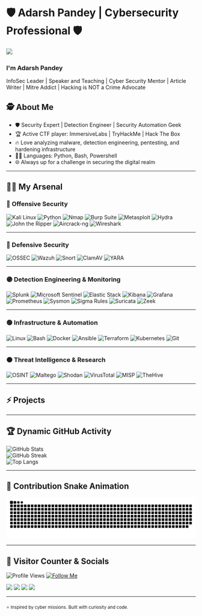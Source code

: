 <!-- CYBERSECURITY ANIMATED README -->
# 🛡️ Adarsh Pandey | Cybersecurity Professional 🛡️
<p>
  <img src="https://media.giphy.com/media/3oEjHWpiVIOGXT5l9m/giphy.gif"
</p>

### I'm Adarsh Pandey

InfoSec Leader | Speaker and Teaching | Cyber Security Mentor | Article Writer | Mitre Addict | Hacking is NOT a Crime Advocate

## 🕵️ About Me

- 🛡️ Security Expert | Detection Engineer | Security Automation Geek  
- 🏆 Active CTF player: ImmersiveLabs | TryHackMe | Hack The Box  
- 🔥 Love analyzing malware, detection engineering, pentesting, and hardening infrastructure  
- 👨‍💻 Languages: Python, Bash, Powershell
- 🌐 Always up for a challenge in securing the digital realm

---

## 🧑‍💻 My Arsenal

### 🔴 Offensive Security
![Kali Linux](https://img.shields.io/badge/Kali%20Linux-557C94?style=for-the-badge&logo=kalilinux&logoColor=white)
![Python](https://img.shields.io/badge/Python-3670A0?style=for-the-badge&logo=python&logoColor=yellow)
![Nmap](https://img.shields.io/badge/Nmap-2D3047?style=for-the-badge)
![Burp Suite](https://img.shields.io/badge/Burp%20Suite-FF6F00?style=for-the-badge&logo=burp-suite&logoColor=white)
![Metasploit](https://img.shields.io/badge/Metasploit-2980B9?style=for-the-badge&logo=metasploit&logoColor=white)
![Hydra](https://img.shields.io/badge/Hydra-333333?style=for-the-badge)
![John the Ripper](https://img.shields.io/badge/John%20the%20Ripper-800000?style=for-the-badge)
![Aircrack-ng](https://img.shields.io/badge/Aircrack--ng-000000?style=for-the-badge)
![Wireshark](https://img.shields.io/badge/Wireshark-1679A7?style=for-the-badge&logo=wireshark&logoColor=white)

---

### 🔵 Defensive Security
![OSSEC](https://img.shields.io/badge/OSSEC-3C3C3C?style=for-the-badge)
![Wazuh](https://img.shields.io/badge/Wazuh-02569B?style=for-the-badge&logo=wazuh&logoColor=white)
![Snort](https://img.shields.io/badge/Snort-CC0000?style=for-the-badge)
![ClamAV](https://img.shields.io/badge/ClamAV-5C2D91?style=for-the-badge)
![YARA](https://img.shields.io/badge/YARA-FF5722?style=for-the-badge)

---

### 🟣 Detection Engineering & Monitoring
![Splunk](https://img.shields.io/badge/Splunk-000000?style=for-the-badge&logo=splunk&logoColor=white)
![Microsoft Sentinel](https://img.shields.io/badge/Microsoft%20Sentinel-0078D4?style=for-the-badge&logo=microsoftsentinel&logoColor=white)
![Elastic Stack](https://img.shields.io/badge/Elastic%20Stack-005571?style=for-the-badge&logo=elastic&logoColor=white)
![Kibana](https://img.shields.io/badge/Kibana-005571?style=for-the-badge&logo=kibana&logoColor=white)
![Grafana](https://img.shields.io/badge/Grafana-F46800?style=for-the-badge&logo=grafana&logoColor=white)
![Prometheus](https://img.shields.io/badge/Prometheus-E6522C?style=for-the-badge&logo=prometheus&logoColor=white)
![Sysmon](https://img.shields.io/badge/Sysmon-4A90E2?style=for-the-badge)
![Sigma Rules](https://img.shields.io/badge/Sigma%20Rules-2D3748?style=for-the-badge)
![Suricata](https://img.shields.io/badge/Suricata-E34F26?style=for-the-badge&logo=suricata&logoColor=white)
![Zeek](https://img.shields.io/badge/Zeek-000000?style=for-the-badge)

---

### 🟢 Infrastructure & Automation
![Linux](https://img.shields.io/badge/Linux-FCC624?style=for-the-badge&logo=linux&logoColor=black)
![Bash](https://img.shields.io/badge/Bash-121011?style=for-the-badge&logo=gnu-bash&logoColor=white)
![Docker](https://img.shields.io/badge/Docker-2496ED?style=for-the-badge&logo=docker&logoColor=white)
![Ansible](https://img.shields.io/badge/Ansible-EE0000?style=for-the-badge&logo=ansible&logoColor=white)
![Terraform](https://img.shields.io/badge/Terraform-7B42BC?style=for-the-badge&logo=terraform&logoColor=white)
![Kubernetes](https://img.shields.io/badge/Kubernetes-326CE5?style=for-the-badge&logo=kubernetes&logoColor=white)
![Git](https://img.shields.io/badge/Git-F05032?style=for-the-badge&logo=git&logoColor=white)

---

### 🟠 Threat Intelligence & Research
![OSINT](https://img.shields.io/badge/OSINT-008080?style=for-the-badge)
![Maltego](https://img.shields.io/badge/Maltego-FF0000?style=for-the-badge)
![Shodan](https://img.shields.io/badge/Shodan-FF5722?style=for-the-badge)
![VirusTotal](https://img.shields.io/badge/VirusTotal-394EFF?style=for-the-badge&logo=virustotal&logoColor=white)
![MISP](https://img.shields.io/badge/MISP-2E3440?style=for-the-badge)
![TheHive](https://img.shields.io/badge/TheHive-F7B500?style=for-the-badge)

---

## ⚡ Projects

---

## 🏆 Dynamic GitHub Activity

![GitHub Stats](https://github-readme-stats.vercel.app/api?username=AdarshPandey-dev&show_icons=true&theme=radical)
<br>
![GitHub Streak](https://github-readme-streak-stats.herokuapp.com/?user=AdarshPandey-dev&theme=matrix)
<br>
![Top Langs](https://github-readme-stats.vercel.app/api/top-langs/?username=AdarshPandey-dev&layout=compact&theme=radical)

---

## 🐍 Contribution Snake Animation

![Contribution Snake](https://github.com/Platane/snk/raw/output/github-contribution-grid-snake.svg)

---

## 🚦 Visitor Counter & Socials

![Profile Views](https://visitor-badge.laobi.icu/badge?page_id=AdarshPandey-dev)
[![Follow Me](https://img.shields.io/github/followers/yourusername?label=Follow&style=social)](https://github.com/AdarshPandey-dev)

<p>
  <a href="https://linkedin.com/in/adarsh-pandey-2019/"><img src="https://img.shields.io/badge/LinkedIn-blue?logo=linkedin&logoColor=white" /></a>
  <a href="mailto:infosecninja2025@gmail.com"><img src="https://img.shields.io/badge/Email-red?logo=gmail&logoColor=white" /></a>
  <a href="https://twitter.com/infosecpandey"><img src="https://img.shields.io/badge/Twitter-white?logo=twitter&logoColor=blue" /></a>
  <a href="https://www.youtube.com/@infosecpandey"><img src="https://img.shields.io/badge/YouTube-white?logo=youtube&logoColor=red" />
</a>

</p>

---

<sub>⭐️ Inspired by cyber missions. Built with curiosity and code.</sub>
